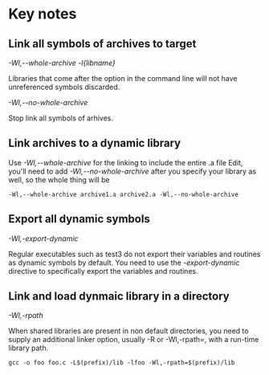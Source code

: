 # Key notes

## Link all symbols of archives to target
_-Wl,--whole-archive -l{libname}_ 

Libraries that come after the option 
in the command line will not have unreferenced symbols discarded.

*-Wl,--no-whole-archive* 

Stop link all symbols of arhives.

## Link archives to a dynamic library
Use *-Wl,--whole-archive* for the linking to include the entire .a file Edit, 
you'll need to add *-Wl,--no-whole-archive* after you specify your library 
as well, so the whole thing will be 

	-Wl,--whole-archive archive1.a archive2.a -Wl,--no-whole-archive

## Export all dynamic symbols
*-Wl,-export-dynamic*

Regular executables such as test3 do not export their variables and routines 
as dynamic symbols by default. 
You need to use the *-export-dynamic* directive to specifically 
export the variables and routines.

## Link and load dynmaic library in a directory
*-Wl,-rpath*

When shared libraries are present in non default directories, 
you need to supply an additional linker option, 
usually -R or -Wl,-rpath=, with a run-time library path.

	gcc -o foo foo.c -L$(prefix)/lib -lfoo -Wl,-rpath=$(prefix)/lib

